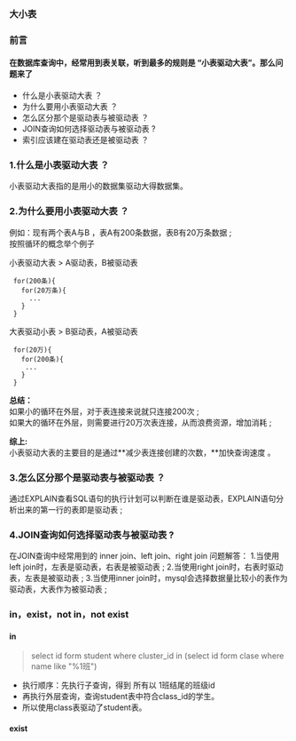 ###  大小表

### 前言
#### 在数据库查询中，经常用到表关联，听到最多的规则是 “小表驱动大表”。那么问题来了

- 什么是小表驱动大表 ？
- 为什么要用小表驱动大表 ？
- 怎么区分那个是驱动表与被驱动表 ？
- JOIN查询如何选择驱动表与被驱动表 ?
- 索引应该建在驱动表还是被驱动表 ？

### 1.什么是小表驱动大表 ？
小表驱动大表指的是用小的数据集驱动大得数据集。

### 2.为什么要用小表驱动大表 ？
例如：现有两个表A与B ，表A有200条数据，表B有20万条数据 ;  
按照循环的概念举个例子

小表驱动大表 > A驱动表，B被驱动表
```
 for(200条){
   for(20万条){
     ...
   }
 }
```

大表驱动小表 > B驱动表，A被驱动表
```
 for(20万){
   for(200条){
    ...
   }
 }
```


**总结：**  
如果小的循环在外层，对于表连接来说就只连接200次 ;  
如果大的循环在外层，则需要进行20万次表连接，从而浪费资源，增加消耗 ;  

**综上:**  
小表驱动大表的主要目的是通过**减少表连接创建的次数，**加快查询速度 。

### 3.怎么区分那个是驱动表与被驱动表 ？
通过EXPLAIN查看SQL语句的执行计划可以判断在谁是驱动表，EXPLAIN语句分析出来的第一行的表即是驱动表 ;

### 4.JOIN查询如何选择驱动表与被驱动表 ?
在JOIN查询中经常用到的 inner join、left join、right join
问题解答：
1.当使用left join时，左表是驱动表，右表是被驱动表 ;
2.当使用right join时，右表时驱动表，左表是被驱动表 ;
3.当使用inner join时，mysql会选择数据量比较小的表作为驱动表，大表作为被驱动表 ;


### in，exist，not in，not exist
#### in
> select id form student where cluster_id in (select id form clase where name like "%1班")
- 执行顺序：先执行子查询，得到 所有以 1班结尾的班级id  
- 再执行外层查询，查询student表中符合class_id的学生。
- 所以使用class表驱动了student表。
  
#### exist


